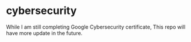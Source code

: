 # cybersecurity
While I am still completing Google Cybersecurity certificate, This repo will have more update in the future.
